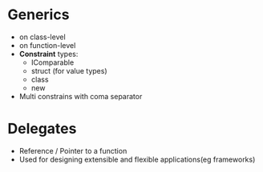 ﻿# Generics
- on class-level
- on function-level
- **Constraint** types:
  - IComparable
  - struct (for value types)
  - class
  - new
- Multi constrains with coma separator


# Delegates

- Reference / Pointer to a function
- Used for designing extensible and flexible applications(eg frameworks)


